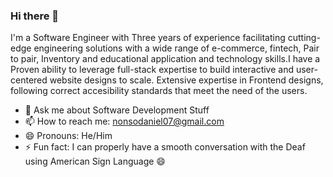 ### Hi there 👋


I'm a Software Engineer with Three years of experience facilitating cutting-edge engineering solutions with a wide range of e-commerce, fintech, Pair to pair, Inventory and educational application and technology skills.I have a Proven ability to leverage full-stack expertise to build interactive and user-centered website designs to scale. Extensive expertise in Frontend designs, following correct accesibility standards that meet the need of the users.


- 💬 Ask me about Software Development Stuff
- 📫 How to reach me: nonsodaniel07@gmail.com
- 😄 Pronouns: He/Him
- ⚡ Fun fact: I can properly have a smooth conversation with the Deaf using American Sign Language 😄 

